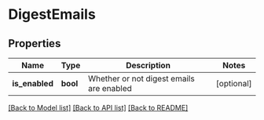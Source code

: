 # DigestEmails

## Properties
Name | Type | Description | Notes
------------ | ------------- | ------------- | -------------
**is_enabled** | **bool** | Whether or not digest emails are enabled | [optional] 

[[Back to Model list]](../README.md#documentation-for-models) [[Back to API list]](../README.md#documentation-for-api-endpoints) [[Back to README]](../README.md)



